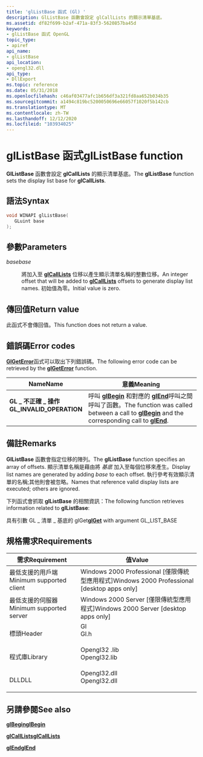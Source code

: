 ```yaml
---
title: 'glListBase 函式 (Gl) '
description: GlListBase 函數會設定 glCallLists 的顯示清單基底。
ms.assetid: df82f699-b2af-471a-83f3-5620857ba45d
keywords:
- glListBase 函式 OpenGL
topic_type:
- apiref
api_name:
- glListBase
api_location:
- opengl32.dll
api_type:
- DllExport
ms.topic: reference
ms.date: 05/31/2018
ms.openlocfilehash: c46af03477afc1b656df3a321fd8aa652b034b35
ms.sourcegitcommit: a1494c819bc5200050696e66057f1020f5b142cb
ms.translationtype: MT
ms.contentlocale: zh-TW
ms.lasthandoff: 12/12/2020
ms.locfileid: "103934025"
---
```

# <a name="gllistbase-function"></a><span data-ttu-id="f9aa6-104">glListBase 函式</span><span class="sxs-lookup"><span data-stu-id="f9aa6-104">glListBase function</span></span>

<span data-ttu-id="f9aa6-105">**GlListBase** 函數會設定 **glCallLists** 的顯示清單基底。</span><span class="sxs-lookup"><span data-stu-id="f9aa6-105">The **glListBase** function sets the display list base for **glCallLists**.</span></span>

## <a name="syntax"></a><span data-ttu-id="f9aa6-106">語法</span><span class="sxs-lookup"><span data-stu-id="f9aa6-106">Syntax</span></span>


```C++
void WINAPI glListBase(
   GLuint base
);
```



## <a name="parameters"></a><span data-ttu-id="f9aa6-107">參數</span><span class="sxs-lookup"><span data-stu-id="f9aa6-107">Parameters</span></span>

<dl> <dt>

<span data-ttu-id="f9aa6-108">*base*</span><span class="sxs-lookup"><span data-stu-id="f9aa6-108">*base*</span></span> 
</dt> <dd>

<span data-ttu-id="f9aa6-109">將加入至 [**glCallLists**](glcalllists.md) 位移以產生顯示清單名稱的整數位移。</span><span class="sxs-lookup"><span data-stu-id="f9aa6-109">An integer offset that will be added to [**glCallLists**](glcalllists.md) offsets to generate display list names.</span></span> <span data-ttu-id="f9aa6-110">初始值為零。</span><span class="sxs-lookup"><span data-stu-id="f9aa6-110">Initial value is zero.</span></span>

</dd> </dl>

## <a name="return-value"></a><span data-ttu-id="f9aa6-111">傳回值</span><span class="sxs-lookup"><span data-stu-id="f9aa6-111">Return value</span></span>

<span data-ttu-id="f9aa6-112">此函式不會傳回值。</span><span class="sxs-lookup"><span data-stu-id="f9aa6-112">This function does not return a value.</span></span>

## <a name="error-codes"></a><span data-ttu-id="f9aa6-113">錯誤碼</span><span class="sxs-lookup"><span data-stu-id="f9aa6-113">Error codes</span></span>

<span data-ttu-id="f9aa6-114">[**GlGetError**](glgeterror.md)函式可以取出下列錯誤碼。</span><span class="sxs-lookup"><span data-stu-id="f9aa6-114">The following error code can be retrieved by the [**glGetError**](glgeterror.md) function.</span></span>



| <span data-ttu-id="f9aa6-115">Name</span><span class="sxs-lookup"><span data-stu-id="f9aa6-115">Name</span></span>                                                                                                  | <span data-ttu-id="f9aa6-116">意義</span><span class="sxs-lookup"><span data-stu-id="f9aa6-116">Meaning</span></span>                                                                                                                               |
|-------------------------------------------------------------------------------------------------------|---------------------------------------------------------------------------------------------------------------------------------------|
| <dl> <span data-ttu-id="f9aa6-117"><dt>**GL \_ 不正確 \_ 操作**</dt></span><span class="sxs-lookup"><span data-stu-id="f9aa6-117"><dt>**GL\_INVALID\_OPERATION**</dt></span></span> </dl> | <span data-ttu-id="f9aa6-118">呼叫 [**glBegin**](glbegin.md) 和對應的 [**glEnd**](glend.md)呼叫之間呼叫了函數。</span><span class="sxs-lookup"><span data-stu-id="f9aa6-118">The function was called between a call to [**glBegin**](glbegin.md) and the corresponding call to [**glEnd**](glend.md).</span></span><br/> |



## <a name="remarks"></a><span data-ttu-id="f9aa6-119">備註</span><span class="sxs-lookup"><span data-stu-id="f9aa6-119">Remarks</span></span>

<span data-ttu-id="f9aa6-120">**GlListBase** 函數會指定位移的陣列。</span><span class="sxs-lookup"><span data-stu-id="f9aa6-120">The **glListBase** function specifies an array of offsets.</span></span> <span data-ttu-id="f9aa6-121">顯示清單名稱是藉由將 *基底* 加入至每個位移來產生。</span><span class="sxs-lookup"><span data-stu-id="f9aa6-121">Display list names are generated by adding *base* to each offset.</span></span> <span data-ttu-id="f9aa6-122">執行參考有效顯示清單的名稱;其他則會被忽略。</span><span class="sxs-lookup"><span data-stu-id="f9aa6-122">Names that reference valid display lists are executed; others are ignored.</span></span>

<span data-ttu-id="f9aa6-123">下列函式會抓取 **glListBase** 的相關資訊：</span><span class="sxs-lookup"><span data-stu-id="f9aa6-123">The following function retrieves information related to **glListBase**:</span></span>

<span data-ttu-id="f9aa6-124">[](glgetbooleanv--glgetdoublev--glgetfloatv--glgetintegerv.md)具有引數 GL \_ 清單 \_ 基底的 glGet</span><span class="sxs-lookup"><span data-stu-id="f9aa6-124">[**glGet**](glgetbooleanv--glgetdoublev--glgetfloatv--glgetintegerv.md) with argument GL\_LIST\_BASE</span></span>

## <a name="requirements"></a><span data-ttu-id="f9aa6-125">規格需求</span><span class="sxs-lookup"><span data-stu-id="f9aa6-125">Requirements</span></span>



| <span data-ttu-id="f9aa6-126">需求</span><span class="sxs-lookup"><span data-stu-id="f9aa6-126">Requirement</span></span> | <span data-ttu-id="f9aa6-127">值</span><span class="sxs-lookup"><span data-stu-id="f9aa6-127">Value</span></span> |
|-------------------------------------|-----------------------------------------------------------------------------------------|
| <span data-ttu-id="f9aa6-128">最低支援的用戶端</span><span class="sxs-lookup"><span data-stu-id="f9aa6-128">Minimum supported client</span></span><br/> | <span data-ttu-id="f9aa6-129">Windows 2000 Professional \[僅限傳統型應用程式\]</span><span class="sxs-lookup"><span data-stu-id="f9aa6-129">Windows 2000 Professional \[desktop apps only\]</span></span><br/>                              |
| <span data-ttu-id="f9aa6-130">最低支援的伺服器</span><span class="sxs-lookup"><span data-stu-id="f9aa6-130">Minimum supported server</span></span><br/> | <span data-ttu-id="f9aa6-131">Windows 2000 Server \[僅限傳統型應用程式\]</span><span class="sxs-lookup"><span data-stu-id="f9aa6-131">Windows 2000 Server \[desktop apps only\]</span></span><br/>                                    |
| <span data-ttu-id="f9aa6-132">標頭</span><span class="sxs-lookup"><span data-stu-id="f9aa6-132">Header</span></span><br/>                   | <dl> <span data-ttu-id="f9aa6-133"><dt>Gl</dt></span><span class="sxs-lookup"><span data-stu-id="f9aa6-133"><dt>Gl.h</dt></span></span> </dl>         |
| <span data-ttu-id="f9aa6-134">程式庫</span><span class="sxs-lookup"><span data-stu-id="f9aa6-134">Library</span></span><br/>                  | <dl> <span data-ttu-id="f9aa6-135"><dt>Opengl32 .lib</dt></span><span class="sxs-lookup"><span data-stu-id="f9aa6-135"><dt>Opengl32.lib</dt></span></span> </dl> |
| <span data-ttu-id="f9aa6-136">DLL</span><span class="sxs-lookup"><span data-stu-id="f9aa6-136">DLL</span></span><br/>                      | <dl> <span data-ttu-id="f9aa6-137"><dt>Opengl32.dll</dt></span><span class="sxs-lookup"><span data-stu-id="f9aa6-137"><dt>Opengl32.dll</dt></span></span> </dl> |



## <a name="see-also"></a><span data-ttu-id="f9aa6-138">另請參閱</span><span class="sxs-lookup"><span data-stu-id="f9aa6-138">See also</span></span>

<dl> <dt>

[<span data-ttu-id="f9aa6-139">**glBegin**</span><span class="sxs-lookup"><span data-stu-id="f9aa6-139">**glBegin**</span></span>](glbegin.md)
</dt> <dt>

[<span data-ttu-id="f9aa6-140">**glCallLists**</span><span class="sxs-lookup"><span data-stu-id="f9aa6-140">**glCallLists**</span></span>](glcalllists.md)
</dt> <dt>

[<span data-ttu-id="f9aa6-141">**glEnd**</span><span class="sxs-lookup"><span data-stu-id="f9aa6-141">**glEnd**</span></span>](glend.md)
</dt> </dl>

 

 





